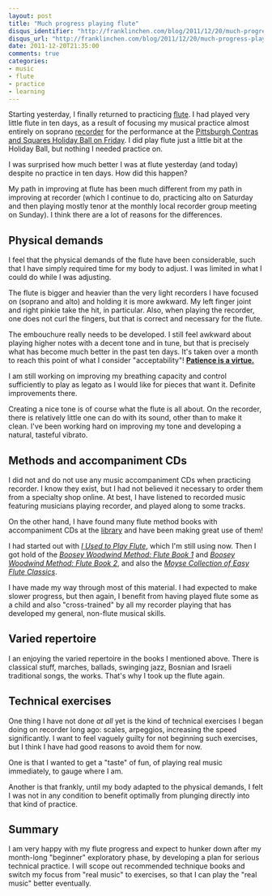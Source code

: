 ```yaml
---
layout: post
title: "Much progress playing flute"
disqus_identifier: "http://franklinchen.com/blog/2011/12/20/much-progress-playing-flute/"
disqus_url: "http://franklinchen.com/blog/2011/12/20/much-progress-playing-flute/"
date: 2011-12-20T21:35:00
comments: true
categories:
- music
- flute
- practice
- learning
---
```

Starting yesterday, I finally returned to practicing [flute](/categories/flute/). I had played very little flute in ten days, as a result of focusing my musical practice almost entirely on soprano [recorder](/categories/recorder/) for the performance at the [Pittsburgh Contras and Squares Holiday Ball on Friday](/blog/2011/12/16/playing-recorder-and-flute-at-the-holiday-ball/). I did play flute just a little bit at the Holiday Ball, but nothing I needed practice on.

I was surprised how much better I was at flute yesterday (and today) despite no practice in ten days. How did this happen?

<!--more-->

My path in improving at flute has been much different from my path in improving at recorder (which I continue to do, practicing alto on Saturday and then playing mostly tenor at the monthly local recorder group meeting on Sunday). I think there are a lot of reasons for the differences.

## Physical demands

I feel that the physical demands of the flute have been considerable, such that I have simply required time for my body to adjust. I was limited in what I could do while I was adjusting.

The flute is bigger and heavier than the very light recorders I have focused on (soprano and alto) and holding it is more awkward. My left finger joint and right pinkie take the hit, in particular. Also, when playing the recorder, one does not curl the fingers, but that is correct and necessary for the flute.

The embouchure really needs to be developed. I still feel awkward about playing higher notes with a decent tone and in tune, but that is precisely what has become much better in the past ten days. It's taken over a month to reach this point of what I consider "acceptability"! **[Patience is a virtue.](http://en.wikipedia.org/wiki/Patience_Is_A_Virtue)**

I am still working on improving my breathing capacity and control sufficiently to play as legato as I would like for pieces that want it.  Definite improvements there.

Creating a nice tone is of course what the flute is all about. On the recorder, there is relatively little one can do with its sound, other than to make it clean. I've been working hard on improving my tone and developing a natural, tasteful vibrato.

## Methods and accompaniment CDs

I did not and do not use any music accompaniment CDs when practicing recorder. I know they exist, but I had not believed it necessary to order them from a specialty shop online. At best, I have listened to recorded music featuring musicians playing recorder, and played along to some tracks.

On the other hand, I have found many flute method books with accompaniment CDs at the [library](/blog/2011/09/30/free-to-the-people-since-1895/) and have been making great use of them!

I had started out with *[I Used to Play Flute](http://www.musicminusone.com/used-play-flute-innovative-method-adults-returning-play-p-60414222.html)*, which I'm still using now. Then I got hold of the *[Boosey Woodwind Method: Flute Book 1](http://www.boosey.com/shop/prod/Morgan-Chris-Boosey-Woodwind-Method-Flute-Book-1/702022)* and *[Boosey Woodwind Method: Flute Book 2](http://www.boosey.com/shop/prod/Morgan-Chris-Boosey-Woodwind-Method-Flute-Book-2/706166)*, and also the *[Moyse Collection of Easy Flute Classics](http://www.halleonard.com/product/viewproduct.do?itemid=50489868)*.

I have made my way through most of this material. I had expected to make slower progress, but then again, I benefit from having played flute some as a child and also "cross-trained" by all my recorder playing that has developed my general, non-flute musical skills.

## Varied repertoire

I an enjoying the varied repertoire in the books I mentioned above. There is classical stuff, marches, ballads, swinging jazz, Bosnian and Israeli traditional songs, the works. That's why I took up the flute again.

## Technical exercises

One thing I have not done *at all* yet is the kind of technical exercises I began doing on recorder long ago: scales, arpeggios, increasing the speed significantly. I want to feel vaguely guilty for not beginning such exercises, but I think I have had good reasons to avoid them for now.

One is that I wanted to get a "taste" of fun, of playing real music immediately, to gauge where I am.

Another is that frankly, until my body adapted to the physical demands, I felt I was not in any condition to benefit optimally from plunging directly into that kind of practice.

## Summary

I am very happy with my flute progress and expect to hunker down after my month-long "beginner" exploratory phase, by developing a plan for serious technical practice. I will scope out recommended technique books and switch my focus from "real music" to exercises, so that I can play the "real music" better eventually.

